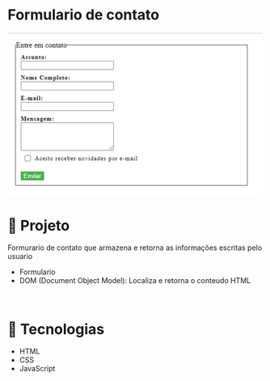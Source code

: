# Formulario de contato

<div align="center">
<img src="formulario.png">
</div>

# 📃 Projeto

<p>Formurario de contato que armazena e retorna as informações escritas pelo usuario</p>

<ul>
  <li>Formulario</li>
  <li>DOM (Document Object Model): Localiza e retorna o conteudo HTML</li>
</ul>

<br>

# 🧪 Tecnologias

<ul>
  <li>HTML</li>
  <li>CSS</li>
  <li>JavaScript</li>
</ul>
